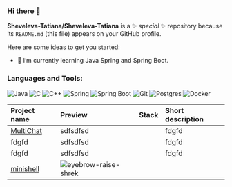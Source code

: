 ### Hi there 👋


**Sheveleva-Tatiana/Sheveleva-Tatiana** is a ✨ _special_ ✨ repository because its `README.md` (this file) appears on your GitHub profile.

Here are some ideas to get you started:
- 🌱 I’m currently learning Java Spring and Spring Boot.

### Languages and Tools:
![Java](https://img.shields.io/badge/Java-2F4F4F?style=flat&logo=java&logoColor=E9D54D)
![C](https://img.shields.io/badge/-C-2F4F4F?style=flat&logo=C&logoColor=6296CC)
![C++](https://img.shields.io/badge/-C++-2F4F4F?style=flat&logo=C%2b%2b&logoColor=6296CC)
![Spring](https://img.shields.io/badge/-Spring-2F4F4F?style=flat&logo=Spring)
![Spring Boot](https://img.shields.io/badge/-Spring_boot-2F4F4F?style=flat&logo=SpringBoot)
![Git](https://img.shields.io/badge/-GIT-2F4F4F?style=flat&logo=GIT&logoColor=F88C00)
![Postgres](https://img.shields.io/badge/-PostgreSQL-2F4F4F?style=flat&logo=PostgreSQL&logoColor=6296CC)
![Docker](https://img.shields.io/badge/-Docker-2F4F4F?style=flat&logo=Docker&logoColor=6296CC)

| Project name                                                            | Preview                                                                                                                       | Stack | Short description |
|:------------------------------------------------------------------------|:------------------------------------------------------------------------------------------------------------------------------|:-----:|:------------------|
| [MultiChat](https://github.com/Sheveleva-Tatiana/Super_Multi_Chat)      | sdfsdfsd                                                                                                                      |       | fdgfd             |
| fdgfd                                                                   | sdfsdfsd                                                                                                                      |       | fdgfd             |
| fdgfd                                                                   | sdfsdfsd                                                                                                                      |       | fdgfd             |
| [minishell](https://github.com/Sheveleva-Tatiana/minishell)             | ![eyebrow-raise-shrek](https://user-images.githubusercontent.com/94602550/187190677-257b404e-625c-4838-84c4-44968da9f3e3.gif) 

